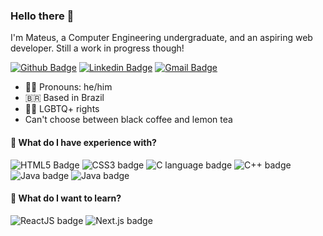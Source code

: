 ### Hello there 🍋

I'm Mateus, a Computer Engineering undergraduate, and an aspiring web developer. Still a work in progress though!

[![Github Badge](https://img.shields.io/badge/-Github-000?style=flat&logo=Github&logoColor=white&link=https://github.com/lemonteus)](https://github.com/lemonteus)
[![Linkedin Badge](https://img.shields.io/badge/-LinkedIn-blue?style=flat&logo=Linkedin&logoColor=white&link=https://www.linkedin.com/in/lemontea/)](https://www.linkedin.com/in/lemontea/)
[![Gmail Badge](https://img.shields.io/badge/-Gmail-c14438?style=flat&logo=Gmail&logoColor=white&link=mailto:thiago.fdornelles@gmail.com)](mailto:lemonsmateus@gmail.com)

- 👨‍🦱 Pronouns: he/him
- 🇧🇷 Based in Brazil
- 🏳️‍🌈 LGBTQ+ rights 
- Can't choose between black coffee and lemon tea

#### 🚀 What do I have experience with?

![HTML5 Badge](https://img.shields.io/badge/HTML5-E34F26?style=flat-square&logo=html5&logoColor=white)
![CSS3 badge](https://img.shields.io/badge/CSS3-1572B6?style=flat-square&logo=css3&logoColor=white)
![C language badge](https://img.shields.io/badge/C-00599C?style=flat-square&logo=c&logoColor=white)
![C++ badge](https://img.shields.io/badge/C%43%43-009DFF?style=flat-square&logo=cpp&logoColor=white)
![Java badge](https://img.shields.io/badge/Java-ED8B00?style=flat-square&logo=java&logoColor=white)
![Java badge](https://img.shields.io/badge/Java-ED8B00?style=flat-square&logo=java&logoColor=white)

#### 🌱 What do I want to learn? 

![ReactJS badge](https://img.shields.io/badge/React-61DAFB?style=flat-square&logo=react&logoColor=black)
![Next.js badge](https://img.shields.io/badge/Next.js-000000?style=flat-square&logo=next.js&logoColor=white)
